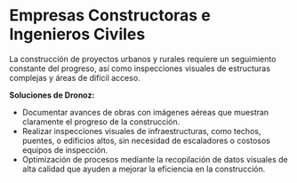 # Empresas Constructoras e Ingenieros Civiles

La construcción de proyectos urbanos y rurales requiere un seguimiento constante del progreso, así como inspecciones visuales de estructuras complejas y áreas de difícil acceso.

**Soluciones de Dronoz:**
- Documentar avances de obras con imágenes aéreas que muestran claramente el progreso de la construcción.
- Realizar inspecciones visuales de infraestructuras, como techos, puentes, o edificios altos, sin necesidad de escaladores o costosos equipos de inspección.
- Optimización de procesos mediante la recopilación de datos visuales de alta calidad que ayuden a mejorar la eficiencia en la construcción.